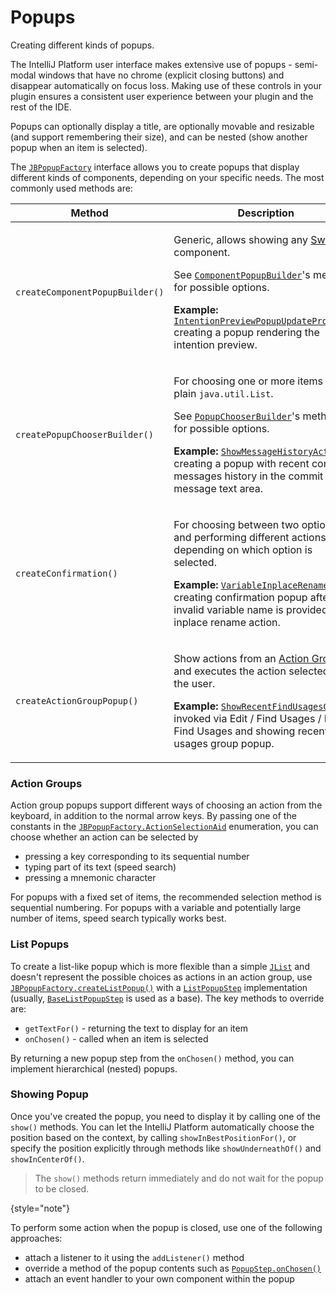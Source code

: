 <!-- Copyright 2000-2024 JetBrains s.r.o. and contributors. Use of this source code is governed by the Apache 2.0 license. -->

# Popups

<link-summary>Creating different kinds of popups.</link-summary>

The IntelliJ Platform user interface makes extensive use of popups - semi-modal windows that have no chrome (explicit closing buttons) and disappear automatically on focus loss.
Making use of these controls in your plugin ensures a consistent user experience between your plugin and the rest of the IDE.

Popups can optionally display a title, are optionally movable and resizable (and support remembering their size), and can be nested (show another popup when an item is selected).

The [`JBPopupFactory`](%gh-ic%/platform/platform-api/src/com/intellij/openapi/ui/popup/JBPopupFactory.java) interface allows you to create popups that display different kinds of components, depending on your specific needs.
The most commonly used methods are:

| Method                          | Description                                                                                                                                                                                                                                                                                                                                                                                                                                                                                                                   |
|---------------------------------|-------------------------------------------------------------------------------------------------------------------------------------------------------------------------------------------------------------------------------------------------------------------------------------------------------------------------------------------------------------------------------------------------------------------------------------------------------------------------------------------------------------------------------|
| `createComponentPopupBuilder()` | <p>Generic, allows showing any [Swing](https://docs.oracle.com/javase/tutorial/uiswing/start/index.html) component.</p><p>See [`ComponentPopupBuilder`](%gh-ic%/platform/platform-api/src/com/intellij/openapi/ui/popup/ComponentPopupBuilder.java)'s methods for possible options.</p><p>**Example:** [`IntentionPreviewPopupUpdateProcessor`](%gh-ic%/platform/lang-impl/src/com/intellij/codeInsight/intention/impl/preview/IntentionPreviewPopupUpdateProcessor.kt) creating a popup rendering the intention preview.</p> |
| `createPopupChooserBuilder()`   | <p>For choosing one or more items from a plain `java.util.List`.</p><p>See [`PopupChooserBuilder`](%gh-ic%/platform/platform-api/src/com/intellij/openapi/ui/popup/PopupChooserBuilder.java)'s methods for possible options.</p><p>**Example:** [`ShowMessageHistoryAction`](%gh-ic%/platform/vcs-impl/src/com/intellij/openapi/vcs/actions/ShowMessageHistoryAction.kt) creating a popup with recent commit messages history in the commit message text area.</p>                                                            |
| `createConfirmation()`          | <p>For choosing between two options, and performing different actions depending on which option is selected.</p><p>**Example:** [`VariableInplaceRenamer`](%gh-ic%/platform/lang-impl/src/com/intellij/refactoring/rename/inplace/VariableInplaceRenamer.java) creating confirmation popup after invalid variable name is provided in the inplace rename action.</p>                                                                                                                                                          |
| `createActionGroupPopup()`      | <p>Show actions from an [Action Group](grouping_actions_tutorial.md) and executes the action selected by the user.</p><p>**Example:** [`ShowRecentFindUsagesGroup`](%gh-ic%/platform/lang-impl/src/com/intellij/find/impl/ShowRecentFindUsagesGroup.java) invoked via <ui-path>Edit / Find Usages / Recent Find Usages</ui-path> and showing recent find usages group popup.</p>                                                                                                                                              |

### Action Groups

Action group popups support different ways of choosing an action from the keyboard, in addition to the normal arrow keys.
By passing one of the constants in the [`JBPopupFactory.ActionSelectionAid`](%gh-ic%/platform/platform-api/src/com/intellij/openapi/ui/popup/JBPopupFactory.java) enumeration, you can choose whether an action can be selected by
- pressing a key corresponding to its sequential number
- typing part of its text (speed search)
- pressing a mnemonic character

For popups with a fixed set of items, the recommended selection method is sequential numbering.
For popups with a variable and potentially large number of items, speed search typically works best.

### List Popups

To create a list-like popup which is more flexible than a simple
[`JList`](https://docs.oracle.com/javase/8/docs/api/javax/swing/JList.html)
and doesn't represent the possible choices as actions in an action group, use
[`JBPopupFactory.createListPopup()`](%gh-ic%/platform/platform-api/src/com/intellij/openapi/ui/popup/JBPopupFactory.java)
with a
[`ListPopupStep`](%gh-ic%/platform/ide-core/src/com/intellij/openapi/ui/popup/ListPopupStep.java)
implementation (usually, [`BaseListPopupStep`](%gh-ic%/platform/platform-api/src/com/intellij/openapi/ui/popup/util/BaseListPopupStep.java) is used as a base).
The key methods to override are:
- `getTextFor()` - returning the text to display for an item
- `onChosen()` - called when an item is selected

By returning a new popup step from the `onChosen()` method, you can implement hierarchical (nested) popups.

### Showing Popup

Once you've created the popup, you need to display it by calling one of the `show()` methods.
You can let the IntelliJ Platform automatically choose the position based on the context, by calling `showInBestPositionFor()`, or specify the position explicitly through methods like `showUnderneathOf()` and `showInCenterOf()`.

> The `show()` methods return immediately and do not wait for the popup to be closed.
>
{style="note"}

To perform some action when the popup is closed, use one of the following approaches:
- attach a listener to it using the `addListener()` method
- override a method of the popup contents such as [`PopupStep.onChosen()`](%gh-ic%/platform/core-ui/src/openapi/ui/popup/PopupStep.java)
- attach an event handler to your own component within the popup
